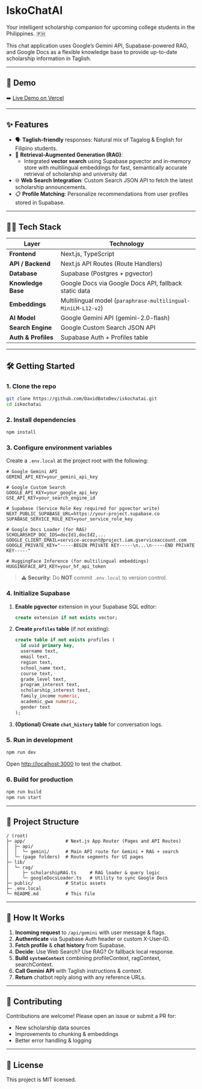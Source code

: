 # IskoChatAI

Your intelligent scholarship companion for upcoming college students in the Philippines. 🇵🇭

This chat application uses Google’s Gemini API, Supabase-powered RAG, and Google Docs as a flexible knowledge base to provide up-to-date scholarship information in Taglish.

---

## 🚀 Demo

➡️ [Live Demo on Vercel](https://scholarship-helper.vercel.app/)

---

## ✨ Features

- 🗣️ **Taglish-friendly** responses: Natural mix of Tagalog & English for Filipino students.
- 🔎 **Retrieval-Augmented Generation (RAG)**:
  - Integrated **vector search** using Supabase pgvector and in-memory store with multilingual embeddings for fast, semantically accurate retrieval of scholarship and university dat
- 🌐 **Web Search Integration**: Custom Search JSON API to fetch the latest scholarship announcements.
- 📋 **Profile Matching**: Personalize recommendations from user profiles stored in Supabase.

---

## 🧑‍💻 Tech Stack

| Layer                 | Technology                                                    |
| --------------------- | ------------------------------------------------------------- |
| **Frontend**          | Next.js, TypeScript                                           |
| **API / Backend**     | Next.js API Routes (Route Handlers)                           |
| **Database**          | Supabase (Postgres + pgvector)                                |
| **Knowledge Base**    | Google Docs via Google Docs API, fallback static data         |
| **Embeddings**        | Multilingual model (`paraphrase-multilingual-MiniLM-L12-v2`)  |
| **AI Model**          | Google Gemini API (gemini-2.0-flash)                          |
| **Search Engine**     | Google Custom Search JSON API                                 |
| **Auth & Profiles**   | Supabase Auth + Profiles table                                |

---

## 🛠️ Getting Started

### 1. Clone the repo

```bash
git clone https://github.com/DavidBatoDev/iskochatai.git
cd iskochatai
```

### 2. Install dependencies

```bash
npm install
```

### 3. Configure environment variables

Create a `.env.local` at the project root with the following:

```env
# Google Gemini API
GEMINI_API_KEY=your_gemini_api_key

# Google Custom Search
GOOGLE_API_KEY=your_google_api_key
GSE_API_KEY=your_search_engine_id

# Supabase (Service Role Key required for pgvector write)
NEXT_PUBLIC_SUPABASE_URL=https://your-project.supabase.co
SUPABASE_SERVICE_ROLE_KEY=your_service_role_key

# Google Docs Loader (for RAG)
SCHOLARSHIP_DOC_IDS=docId1,docId2,...
GOOGLE_CLIENT_EMAIL=service-account@project.iam.gserviceaccount.com
GOOGLE_PRIVATE_KEY="-----BEGIN PRIVATE KEY-----\n...\n-----END PRIVATE KEY-----"

# HuggingFace Inference (for multilingual embeddings)
HUGGINGFACE_API_KEY=your_hf_api_token
```

> **⚠️ Security**: Do **NOT** commit `.env.local` to version control.

### 4. Initialize Supabase

1. **Enable pgvector** extension in your Supabase SQL editor:

   ```sql
   create extension if not exists vector;
   ```

2. **Create `profiles` table** (if not existing):

   ```sql
   create table if not exists profiles (
     id uuid primary key,
     username text,
     email text,
     region text,
     school_name text,
     course text,
     grade_level text,
     program_interest text,
     scholarship_interest text,
     family_income numeric,
     academic_gwa numeric,
     gender text
   );
   ```

3. **(Optional) Create `chat_history` table** for conversation logs.

### 5. Run in development

```bash
npm run dev
```

Open [http://localhost:3000](http://localhost:3000) to test the chatbot.

### 6. Build for production

```bash
npm run build
npm run start
```

---

## 📂 Project Structure

```
/ (root)
├─ app/               # Next.js App Router (Pages and API Routes)
│  ├─ api/
│  │  └─ gemini/      # Main API route for Gemini + RAG + search
│  └─ (page folders)  # Route segments for UI pages
├─ lib/
│  └─ rag/
│     ├─ scholarshipRAG.ts     # RAG loader & query logic
│     └─ googleDocsLoader.ts   # Utility to sync Google Docs
├─ public/            # Static assets
├─ .env.local
└─ README.md          # This file
```

---

## 📖 How It Works

1. **Incoming request** to `/api/gemini` with user message & flags.
2. **Authenticate** via Supabase Auth header or custom X-User-ID.
3. **Fetch profile** & **chat history** from Supabase.
4. **Decide**: Use Web Search? Use RAG? Or fallback local response.
5. **Build `systemContext`** combining profileContext, ragContext, searchContext.
6. **Call Gemini API** with Taglish instructions & context.
7. **Return** chatbot reply along with any reference URLs.

---

## 🤝 Contributing

Contributions are welcome! Please open an issue or submit a PR for:

- New scholarship data sources
- Improvements to chunking & embeddings
- Better error handling & logging

---

## 📜 License

This project is MIT licensed.

